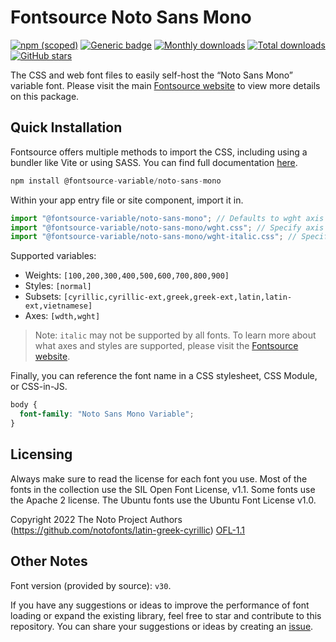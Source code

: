 # Fontsource Noto Sans Mono

[![npm (scoped)](https://img.shields.io/npm/v/@fontsource-variable/noto-sans-mono?color=brightgreen)](https://www.npmjs.com/package/@fontsource-variable/noto-sans-mono) [![Generic badge](https://img.shields.io/badge/fontsource-passing-brightgreen)](https://github.com/fontsource/fontsource) [![Monthly downloads](https://badgen.net/npm/dm/@fontsource-variable/noto-sans-mono)](https://github.com/fontsource/fontsource) [![Total downloads](https://badgen.net/npm/dt/@fontsource-variable/noto-sans-mono)](https://github.com/fontsource/fontsource) [![GitHub stars](https://img.shields.io/github/stars/fontsource/fontsource.svg?style=social&label=Star)](https://github.com/fontsource/fontsource/stargazers)

The CSS and web font files to easily self-host the “Noto Sans Mono” variable font. Please visit the main [Fontsource website](https://fontsource.org/fonts/noto-sans-mono) to view more details on this package.

## Quick Installation

Fontsource offers multiple methods to import the CSS, including using a bundler like Vite or using SASS. You can find full documentation [here](https://fontsource.org/docs/getting-started/introduction).

```javascript
npm install @fontsource-variable/noto-sans-mono
```

Within your app entry file or site component, import it in.

```javascript
import "@fontsource-variable/noto-sans-mono"; // Defaults to wght axis
import "@fontsource-variable/noto-sans-mono/wght.css"; // Specify axis
import "@fontsource-variable/noto-sans-mono/wght-italic.css"; // Specify axis and style
```

Supported variables:
- Weights: `[100,200,300,400,500,600,700,800,900]`
- Styles: `[normal]`
- Subsets: `[cyrillic,cyrillic-ext,greek,greek-ext,latin,latin-ext,vietnamese]`
- Axes: `[wdth,wght]`

> Note: `italic` may not be supported by all fonts. To learn more about what axes and styles are supported, please visit the [Fontsource website](https://fontsource.org/fonts/noto-sans-mono).

Finally, you can reference the font name in a CSS stylesheet, CSS Module, or CSS-in-JS.

```css
body {
  font-family: "Noto Sans Mono Variable";
}
```

## Licensing
Always make sure to read the license for each font you use. Most of the fonts in the collection use the SIL Open Font License, v1.1. Some fonts use the Apache 2 license. The Ubuntu fonts use the Ubuntu Font License v1.0.

Copyright 2022 The Noto Project Authors (https://github.com/notofonts/latin-greek-cyrillic)
[OFL-1.1](http://scripts.sil.org/OFL)

## Other Notes
Font version (provided by source): `v30`.

If you have any suggestions or ideas to improve the performance of font loading or expand the existing library, feel free to star and contribute to this repository. You can share your suggestions or ideas by creating an [issue](https://github.com/fontsource/fontsource/issues).